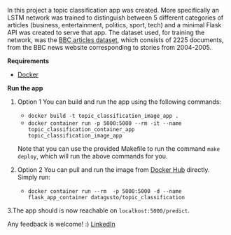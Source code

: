In this project a topic classification app was created. More specifically an LSTM network was trained to distinguish between 5 different categories of articles (business, entertainment, politics, sport, tech) and a minimal Flask API was created to serve that app. The dataset used, for training the network, was the [BBC articles dataset](http://mlg.ucd.ie/files/datasets/bbc-fulltext.zip), which consists of 2225 documents, from the BBC news website corresponding to stories from 2004-2005.

**Requirements**

* [Docker](https://docs.docker.com/install/)

**Run the app**

1.  Option 1 
You can build and run the app using the following commands:
    * `docker build -t topic_classification_image_app .`
    * `docker container run -p 5000:5000 --rm -it --name topic_classification_container_app topic_classification_image_app`
    
    Note that you can use the provided Makefile to run the command `make deploy`, which will run the above commands for you.

2.  Option 2
You can pull and run the image from [Docker Hub](https://hub.docker.com/r/datagusto/topic_classification/) directly. Simply run:
    * `docker container run --rm  -p 5000:5000 -d --name flask_app_container datagusto/topic_classification`


3.The app should is now reachable on `localhost:5000/predict`.

Any feedback is welcome! :)
[LinkedIn](https://www.linkedin.com/in/andreas-gompos/)
